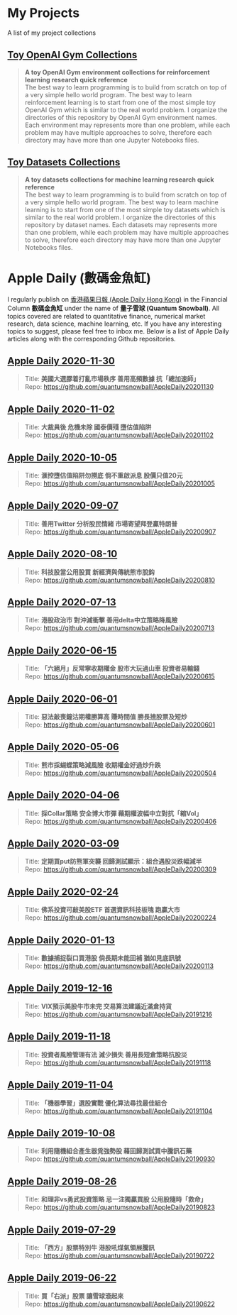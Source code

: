 # My Projects

A list of my project collections  

## [Toy OpenAI Gym Collections](https://github.com/quantumsnowball/toy-openai-gym-collections)  
>**A toy OpenAI Gym environment collections for reinforcement learning research quick reference**  
The best way to learn programming is to build from scratch on top of a very simple hello world program. The best way to learn reinforcement learning is to start from one of the most simple toy OpenAI Gym which is similar to the real world problem. I organize the directories of this repository by OpenAI Gym environment names. Each environment may represents more than one problem, while each problem may have multiple approaches to solve, therefore each directory may have more than one Jupyter Notebooks files.

## [Toy Datasets Collections](https://github.com/quantumsnowball/toy-datasets-collections)
>**A toy datasets collections for machine learning research quick reference**  
The best way to learn programming is to build from scratch on top of a very simple hello world program. The best way to learn machine learning is to start from one of the most simple toy datasets which is similar to the real world problem. I organize the directories of this repository by dataset names. Each datasets may represents more than one problem, while each problem may have multiple approaches to solve, therefore each directory may have more than one Jupyter Notebooks files.

# Apple Daily (數碼金魚缸)
I regularly publish on [香港蘋果日報 (Apple Daily Hong Kong)](https://hk.appledaily.com) in the Financial Column **數碼金魚缸** under the name of **量子雪球 (Quantum Snowball)**. All topics covered are related to quantitative finance, numerical market research, data science, machine learning, etc. If you have any interesting topics to suggest, please feel free to inbox me. Below is a list of Apple Daily articles along with the corresponding Github repositories.

## [Apple Daily 2020-11-30](https://hk.appledaily.com/finance/20201130/ZLN5Q6KN4VC7LMQ6JFENXLOFRY/)  
> Title: **美國大選膠着打亂市場秩序 善用高頻數據 抗「總加速師」**  
Repo: <https://github.com/quantumsnowball/AppleDaily20201130>  

## [Apple Daily 2020-11-02](https://hk.appledaily.com/finance/20201102/NBBDKFFVFNCCJGWIOD24FDPPWY/)  
> Title: **大裁員後 危機未除 國泰價殘 墮估值陷阱**  
Repo: <https://github.com/quantumsnowball/AppleDaily20201102>  

## [Apple Daily 2020-10-05](https://hk.appledaily.com/finance/20201005/Q4ODX4F5JFGUVNFJ6WQSKS7IM4/)  
> Title: **滙控墮估值陷阱勿撈底 倘不重啟派息 股價只值20元**  
Repo: <https://github.com/quantumsnowball/AppleDaily20201005>  

## [Apple Daily 2020-09-07](https://hk.appledaily.com/finance/20200907/4IMTXY2FXNFMJJYTEREBFCMTDE/)  
> Title: **善用Twitter 分析股民情緒 市場寄望拜登贏特朗普**  
Repo: <https://github.com/quantumsnowball/AppleDaily20200907>  

## [Apple Daily 2020-08-10](https://hk.appledaily.com/finance/20200810/YOOTUE4GGFGLVGYXBQIYZJOCYQ/)  
> Title: **科技股當公用股買 新經濟與傳統熊市脫鈎**  
Repo: <https://github.com/quantumsnowball/AppleDaily20200810>  

## [Apple Daily 2020-07-13](https://hk.finance.appledaily.com/finance/20200713/QMKJM2GDZPAVEIQOJYA6LM4TYI/)  
> Title: **港股政治市 對沖減衝擊 善用delta中立策略降風險**  
Repo: <https://github.com/quantumsnowball/AppleDaily20200713>  

## [Apple Daily 2020-06-15](https://hk.appledaily.com/finance/20200615/K5E6LNAZ2LNUCX4FIKXGJYXW7Y/)  
> Title: **「六絕月」反常寧收期權金 股市大玩過山車 投資者易輸錢**  
Repo: <https://github.com/quantumsnowball/AppleDaily20200615>  

## [Apple Daily 2020-06-01](https://hk.finance.appledaily.com/finance/20200601/U3P24XE7PBMS5OKZCELJPALL7Y/)  
> Title: **惡法敲喪鐘沽期權勝算高 賺時間值 勝長揸股票及短炒**  
Repo: <https://github.com/quantumsnowball/AppleDaily20200601>  

## [Apple Daily 2020-05-06](https://hk.finance.appledaily.com/finance/20200504/ROI5D7EHKPZ7QHUS2FQQMWAT24/)  
> Title: **熊市採蝴蝶策略減風險 收期權金好過炒升跌**  
Repo: <https://github.com/quantumsnowball/AppleDaily20200504>  

## [Apple Daily 2020-04-06](https://hk.finance.appledaily.com/finance/20200406/CJZFV53RDI3C2JLZ6TIDB6N4DY/)  
> Title: **採Collar策略 安全博大市彈 藉期權波幅中立對抗「縮Vol」**  
Repo: <https://github.com/quantumsnowball/AppleDaily20200406>  

## [Apple Daily 2020-03-09](https://hk.finance.appledaily.com/finance/20200309/ITUBGEIDNIFRIY4GR3ZRYI6L4I/)  
> Title: **定期買put防熊軍突襲 回歸測試顯示：組合遇股災跌幅減半**  
Repo: <https://github.com/quantumsnowball/AppleDaily20200309>  

## [Apple Daily 2020-02-24](https://hk.finance.appledaily.com/finance/20200224/O2J5HNWVDCMCRQUT3UDNCNHMZY/)  
> Title: **佛系投資可敲美股ETF 首選資訊科技板塊 跑贏大市**  
Repo: <https://github.com/quantumsnowball/AppleDaily20200224>  

## [Apple Daily 2020-01-13](https://hk.finance.appledaily.com/finance/20200113/RLT6FIT2KLSXN7EOOVKXSOROJA/)  
> Title: **數據捕捉裂口買港股 倘長期未能回補 猶如見底訊號**  
Repo: <https://github.com/quantumsnowball/AppleDaily20200113>  

## [Apple Daily 2019-12-16](https://hk.appledaily.com/finance/20191216/ZWXTZK3HNCT4B3HQUA6K7XKVAI/)  
> Title: **VIX預示美股牛市未完 交易算法建議近滿倉持貨**  
Repo: <https://github.com/quantumsnowball/AppleDaily20191216>  

## [Apple Daily 2019-11-18](https://hk.finance.appledaily.com/finance/daily/article/20191118/20808641)  
> Title: **投資者風險管理有法 減少損失 善用長短倉策略抗股災**  
Repo: <https://github.com/quantumsnowball/AppleDaily20191118>  

## [Apple Daily 2019-11-04](https://hk.finance.appledaily.com/finance/20191104/T5NPSKSV4WDJ4JD6764OGRVM2U/)  
> Title: **「機器學習」選股實戰 優化算法尋找最佳組合**  
Repo: <https://github.com/quantumsnowball/AppleDaily20191104>  

## [Apple Daily 2019-10-08](https://hk.appledaily.com/finance/20191007/IEOFDQWN3INWV4LGY3RIYUTYM4/)  
> Title: **利用隨機組合產生器覓強勢股 藉回歸測試買中騰訊石藥**  
Repo: <https://github.com/quantumsnowball/AppleDaily20190930>  

## [Apple Daily 2019-08-26](https://hk.appledaily.com/finance/20190825/GNGCS6TAKCJWAEUQS2LWVZSERY/)  
> Title: **和理非vs勇武投資策略 忌一注獨贏買股 公用股隨時「救命」**  
Repo: <https://github.com/quantumsnowball/AppleDaily20190823>  

## [Apple Daily 2019-07-29](https://hk.finance.appledaily.com/finance/daily/article/20190729/20739567)  
> Title: **「西方」股票特別牛 港股吼煤氣領展騰訊**  
Repo: <https://github.com/quantumsnowball/AppleDaily20190722>  

## [Apple Daily 2019-06-22](https://hk.finance.appledaily.com/finance/daily/article/20190622/20710518)  
> Title: **買「右派」股票 讓雪球滾起來**  
Repo: <https://github.com/quantumsnowball/AppleDaily20190622>  
